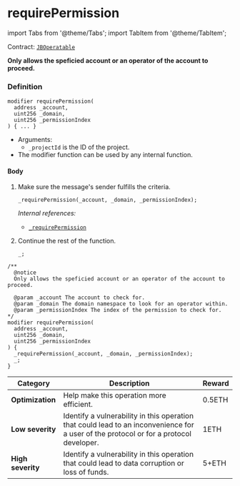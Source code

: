 # requirePermission

import Tabs from '@theme/Tabs';
import TabItem from '@theme/TabItem';

Contract: [`JBOperatable`](/api/contracts/or-abstract/jboperatable/README.md)​‌

<Tabs>
<TabItem value="Step by step" label="Step by step">

**Only allows the speficied account or an operator of the account to proceed.**

### Definition

```
modifier requirePermission(
  address _account,
  uint256 _domain,
  uint256 _permissionIndex
) { ... }
```

* Arguments:
  * `_projectId` is the ID of the project. 
* The modifier function can be used by any internal function.

#### Body

1.  Make sure the message's sender fulfills the criteria.

    ```
    _requirePermission(_account, _domain, _permissionIndex);
    ```

    _Internal references:_

    * [`_requirePermission`](/api/contracts/or-abstract/jboperatable/read/-_requirepermission.md)

2.  Continue the rest of the function.

    ```
    _;
    ```

</TabItem>

<TabItem value="Code" label="Code">

```
/** 
  @notice
  Only allows the speficied account or an operator of the account to proceed. 

  @param _account The account to check for.
  @param _domain The domain namespace to look for an operator within. 
  @param _permissionIndex The index of the permission to check for. 
*/
modifier requirePermission(
  address _account,
  uint256 _domain,
  uint256 _permissionIndex
) {
  _requirePermission(_account, _domain, _permissionIndex);
  _;
}
```

</TabItem>

<TabItem value="Bug bounty" label="Bug bounty">

| Category          | Description                                                                                                                            | Reward |
| ----------------- | -------------------------------------------------------------------------------------------------------------------------------------- | ------ |
| **Optimization**  | Help make this operation more efficient.                                                                                               | 0.5ETH |
| **Low severity**  | Identify a vulnerability in this operation that could lead to an inconvenience for a user of the protocol or for a protocol developer. | 1ETH   |
| **High severity** | Identify a vulnerability in this operation that could lead to data corruption or loss of funds.                                        | 5+ETH  |

</TabItem>
</Tabs>


```
```